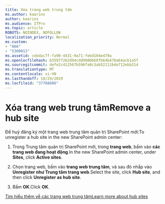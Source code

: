 ```yaml
---
title: Xóa trang web trung tâm
ms.author: kaarins
author: kaarins
ms.audience: ITPro
ms.topic: article
ROBOTS: NOINDEX, NOFOLLOW
localization_priority: Normal
ms.custom:
- "866"
- "5300012"
ms.assetid: cebdac7f-fa90-4431-9a71-feb4104e479a
ms.openlocfilehash: b35977262d94cdd9980bb0fb64b478a64acb1a5f
ms.sourcegitcommit: defe2c412567b596fa8c3ab52111bde712ebb314
ms.translationtype: MT
ms.contentlocale: vi-VN
ms.lasthandoff: 10/29/2019
ms.locfileid: "37768606"
---
```

# <a name="remove-a-hub-site"></a><span data-ttu-id="49dd3-102">Xóa trang web trung tâm</span><span class="sxs-lookup"><span data-stu-id="49dd3-102">Remove a hub site</span></span>

<span data-ttu-id="49dd3-103">Để huỷ đăng ký một trang web trung tâm quản trị SharePoint mới:</span><span class="sxs-lookup"><span data-stu-id="49dd3-103">To unregister a hub site in the new SharePoint admin center:</span></span>
  
1. <span data-ttu-id="49dd3-104">Trong Trung tâm quản trị SharePoint mới, trong **trang web**, bấm vào **các trang web đang hoạt động**.</span><span class="sxs-lookup"><span data-stu-id="49dd3-104">In the new SharePoint admin center, under **Sites**, click **Active sites**.</span></span>

2. <span data-ttu-id="49dd3-105">Chọn trang web, bấm vào **trang web trung tâm**, và sau đó nhấp vào **Unregister như Trung tâm trang web**.</span><span class="sxs-lookup"><span data-stu-id="49dd3-105">Select the site, click **Hub site**, and then click **Unregister as hub site**.</span></span>

3. <span data-ttu-id="49dd3-106">Bấm **OK**.</span><span class="sxs-lookup"><span data-stu-id="49dd3-106">Click **OK**.</span></span>

[<span data-ttu-id="49dd3-107">Tìm hiểu thêm về các trang web trung tâm</span><span class="sxs-lookup"><span data-stu-id="49dd3-107">Learn more about hub sites</span></span>](https://support.office.com/article/what-is-a-sharepoint-hub-site-fe26ae84-14b7-45b6-a6d1-948b3966427f)
  